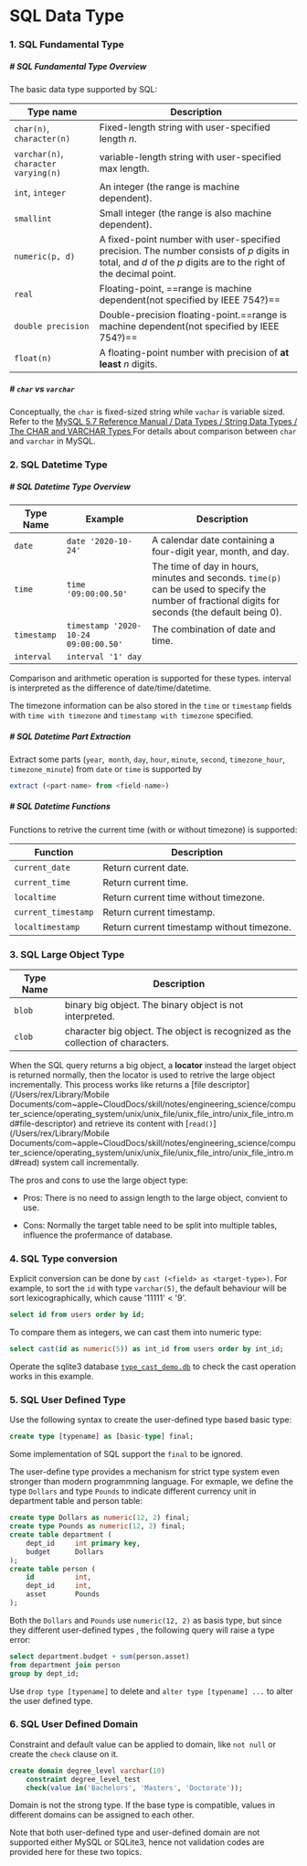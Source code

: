 # SQL Data Type

### 1. SQL Fundamental Type

##### # SQL Fundamental Type Overview

The basic data type supported by SQL:

| Type name                            | Description                                                  |
| ------------------------------------ | ------------------------------------------------------------ |
| `char(n)`, `character(n)`            | Fixed-length string with user-specified length $n$.          |
| `varchar(n)`, `character varying(n)` | variable-length string with user-specified max length.       |
| `int`, `integer`                     | An integer (the range is machine dependent).                 |
| `smallint`                           | Small integer (the range is also machine dependent).         |
| `numeric(p, d)`                      | A fixed-point number with user-specified precision. The number consists of $p$ digits in total, and $d$ of the $p$ digits are to the right of the decimal point. |
| `real`                               | Floating-point, ==range is machine dependent(not specified by IEEE 754?)== |
| `double precision`                   | Double-precision floating-point.==range is machine dependent(not specified by IEEE 754?)== |
| `float(n)`                           | A floating-point number with precision of **at least** $n$ digits. |



##### # `char` vs `varchar`

Conceptually, the `char` is fixed-sized string while `vachar` is variable sized. Refer to the [ MySQL 5.7 Reference Manual  /  Data Types  /  String Data Types  /  The CHAR and VARCHAR Types ](https://dev.mysql.com/doc/refman/5.7/en/char.html) For details about comparison between `char` and `varchar` in MySQL.







### 2. SQL Datetime Type

##### # SQL Datetime Type Overview

| Type Name   | Example                              | Description                                                  |
| ----------- | ------------------------------------ | ------------------------------------------------------------ |
| `date`      | `date '2020-10-24'`                  | A calendar date containing a four-digit year, month, and day. |
| `time`      | `time '09:00:00.50'`                 | The time of day in hours, minutes and seconds. `time(p)` can be used to specify the number of fractional digits for seconds (the default being 0). |
| `timestamp` | `timestamp '2020-10-24 09:00:00.50'` | The combination of date and time.                            |
| `interval`  | `interval '1' day`                   |                                                              |

Comparison and arithmetic operation is supported for these types. interval is interpreted as the difference of date/time/datetime.

The timezone information can be also stored in the `time` or `timestamp` fields with `time with timezone` and `timestamp with timezone` specified.



##### # SQL Datetime Part Extraction

Extract some parts (`year`,` month`, `day`, `hour`, `minute`, `second`, `timezone_hour`, `timezone_minute`) from `date` or `time` is supported by

```sql
extract (<part-name> from <field-name>)
```



##### # SQL Datetime Functions

Functions to retrive the current time (with or without timezone) is supported:

| Function            | Description                                |
| ------------------- | ------------------------------------------ |
| `current_date`      | Return current date.                       |
| `current_time`      | Return current time.                       |
| `localtime`         | Return current time without timezone.      |
| `current_timestamp` | Return current timestamp.                  |
| `localtimestamp`    | Return current timestamp without timezone. |







### 3. SQL Large Object Type

| Type Name | Description                                                  |
| --------- | ------------------------------------------------------------ |
| `blob`    | binary big object. The binary object is not interpreted.     |
| `clob`    | character big object. The object is recognized as the collection of characters. |

When the SQL query returns a big object, a **locator** instead the larget object is returned normally, then the locator is used to retrive the large object incrementally. This process works like returns a [file descriptor](/Users/rex/Library/Mobile Documents/com~apple~CloudDocs/skill/notes/engineering_science/computer_science/operating_system/unix/unix_file/unix_file_intro/unix_file_intro.md#file-descriptor) and retrieve its content with [`read()`](/Users/rex/Library/Mobile Documents/com~apple~CloudDocs/skill/notes/engineering_science/computer_science/operating_system/unix/unix_file/unix_file_intro/unix_file_intro.md#read) system call incrementally.

The pros and cons to use the large object type:

- Pros: There is no need to assign length to the large object, convient to use.

- Cons: Normally the target table need to be split into multiple tables, influence the profermance of database.







### 4. SQL Type conversion

Explicit conversion can be done by `cast (<field> as <target-type>)`. For example, to sort the `id` with type `varchar(5)`, the default behaviour will be sort lexicographically, which cause '11111' < '9'.

```sql
select id from users order by id;
```

To compare them as integers, we can cast them into numeric type:

```sql
select cast(id as numeric(5)) as int_id from users order by int_id;
```

Operate the sqlite3 database [`type_cast_demo.db`](src__type_cast_demo/type_cast_demo.db) to check the cast operation works in this example.







### 5. SQL User Defined Type

Use the following syntax to create the user-defined type based basic type:

```sql
create type [typename] as [basic-type] final;
```

Some implementation of SQL support the `final` to be ignored.

The user-define type provides a mechanism for strict type system even stronger than modern programmning language. For exmaple, we define the type `Dollars` and type `Pounds` to indicate different currency unit in department table and person table:

```sql
create type Dollars as numeric(12, 2) final;
create type Pounds as numeric(12, 2) final;
create table department (
    dept_id		int primary key,
    budget		Dollars
);
create table person (
	id			int,
    dept_id		int,
    asset		Pounds
);
```

Both the `Dollars` and `Pounds` use `numeric(12, 2)` as basis type, but since they different user-defined types , the following query will raise a type error:

```sql
select department.budget + sum(person.asset)
from department join person
group by dept_id;
```

Use `drop type [typename]` to delete and `alter type [typename] ...` to alter the user defined type.







### 6. SQL User Defined Domain

Constraint and default value can be applied to domain, like `not null` or create the `check` clause on it.

```sql
create domain degree_level varchar(10)
	constraint degree_level_test
	check(value in('Bachelors', 'Masters', 'Doctorate'));
```

Domain is not the strong type. If the base type is compatible, values in different domains can be assigned to each other.

Note that both user-defined type and user-defined domain are not supported either MySQL or SQLite3, hence not validation codes are provided here for these two topics.


